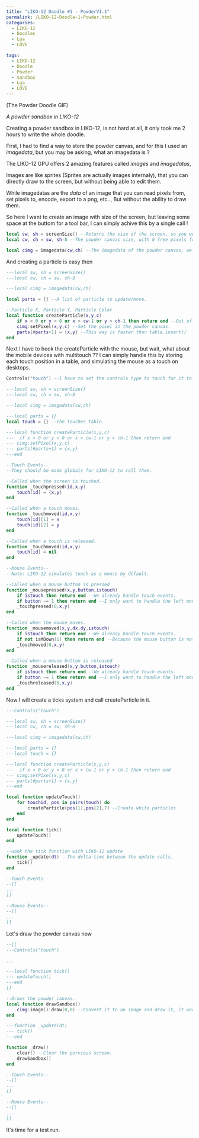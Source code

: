 ```yaml
---
title: "LIKO-12 Doodle #1 - PowderV1.1"
permalink: /LIKO-12-Doodle-1-Powder.html
categories:
  - LIKO-12
  - Doodles
  - Lua
  - LÖVE

tags:
  - LIKO-12
  - Doodle
  - Powder
  - Sandbox
  - Lua
  - LÖVE
---
```


(The Powder Doodle GIF)

_A powder sandbox in LIKO-12_

Creating a powder sandbox in LIKO-12, is not hard at all, it only took me 2 hours to write the whole doodle.

First, I had to find a way to store the powder canvas, and for this I used an _imagedata_, but you may be asking, what an imagedata is ?

The LIKO-12 GPU offers 2 amazing features called _images_ and _imagedatas_,

Images are like sprites (Sprites are actually images internaly), that you can directly draw to the screen, but without being able to edit them.

While imagedatas are the _data_ of an image that you can read pixels from, set pixels to, encode, export to a png, etc.., But without the ability to draw them.

So here I want to create an image with size of the screen, but leaving some space at the buttom for a tool bar, I can simply achive this by a single call !

```lua
local sw, sh = screenSize() --Returns the size of the screen, so you won't ever have to remember the resolution of LIKO-12 screen :P
local cw, ch = sw, sh-8 --The powder canvas size, with 8 free pixels from the bottom for the toolbar.

local cimg = imagedata(cw,ch) --The imagedata of the powder canvas, we can easily create one by a single call.
```

And creating a particle is easy then

```lua
---local sw, sh = screenSize()
---local cw, ch = sw, sh-8

---local cimg = imagedata(cw,ch)

local parts = {} --A list of particle to update/move.

--Particle X, Particle Y, Particle Color
local function createParticle(x,y,c)
	if x < 0 or y < 0 or x > cw-1 or y > ch-1 then return end --Out of bounds.
	cimg:setPixel(x,y,c) --Set the pixel in the powder canvas.
	parts[#parts+1] = {x,y} --This way is faster than table.insert()
end
```

Next I have to hook the createParticle with the mouse, but wait, what about the mobile devices with multitouch ??
I can simply handle this by storing each touch position in a table, and simulating the mouse as a touch on desktops.

```lua
Controls("touch") --I have to set the controls type to touch for it to work ! (It defaults to the controllers).

---local sw, sh = screenSize()
---local cw, ch = sw, sh-8

---local cimg = imagedata(cw,ch)

---local parts = {}
local touch = {} --The touches table.

---local function createParticle(x,y,c)
---  if x < 0 or y < 0 or x > cw-1 or y > ch-1 then return end
---	cimg:setPixel(x,y,c)
---	parts[#parts+1] = {x,y}
---end

--Touch Events--
--They should be made globals for LIKO-12 to call them.

--Called when the screen is touched.
function _touchpressed(id,x,y)
	touch[id] = {x,y}
end

--Called when a touch moves.
function _touchmoved(id,x,y)
	touch[id][1] = x
	touch[id][2] = y
end

--Called when a touch is released.
function _touchmoved(id,x,y)
	touch[id] = nil
end

--Mouse Events--
--Note: LIKO-12 simulates touch as a mouse by default.

--Called when a mouse button is pressed
function _mousepressed(x,y,button,istouch)
	if istouch then return end --We already handle touch events.
	if button ~= 1 then return end --I only want to handle the left mouse button.
	_touchpressed(0,x,y)
end

--Called when the mouse moves.
function _mousemoved(x,y,dx,dy,istouch)
	if istouch then return end --We already handle touch events.
	if not isMDown(1) then return end --Because the mouse button is not held down.
	_touchmoved(0,x,y)
end

--Called when a mouse button is released
function _mousereleased(x,y,button,istouch)
	if istouch then return end --We already handle touch events.
	if button ~= 1 then return end --I only want to handle the left mouse button.
	_touchreleased(0,x,y)
end
```

Now I will create a ticks system and call createParticle in it.

```lua
---Controls("touch")

---local sw, sh = screenSize()
---local cw, ch = sw, sh-8

---local cimg = imagedata(cw,ch)

---local parts = {}
---local touch = {}

---local function createParticle(x,y,c)
---  if x < 0 or y < 0 or x > cw-1 or y > ch-1 then return end
---	cimg:setPixel(x,y,c)
---	parts[#parts+1] = {x,y}
---end

local function updateTouch()
	for touchid, pos in pairs(touch) do
		createParticle(pos[1],pos[2],7) --Create white particles
	end
end

local function tick()
	updateTouch()
end

--Hook the tick function with LIKO-12 update
function _update(dt) --The delta time between the update calls.
	tick()
end

--Touch Events--
--[[
...
]]

--Mouse Events--
--[[
...
]]
```

Let's draw the powder canvas now

```lua
--[[
---Controls("touch")

...

---local function tick()
---	updateTouch()
---end
]]

--Draws the powder canvas.
local function drawSandbox()
	cimg:image():draw(0,0) --Convert it to an image and draw it, it works superfast, even on mobile.
end

---function _update(dt)
---	tick()
---end

function _draw()
	clear() --Clear the pervious screen.
	drawSandbox()
end

--Touch Events--
--[[
...
]]

--Mouse Events--
--[[
...
]]
```

It's time for a test run.